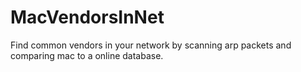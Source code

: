 # MacVendorsInNet
Find common vendors in your network by scanning arp packets and comparing mac to a online database.
